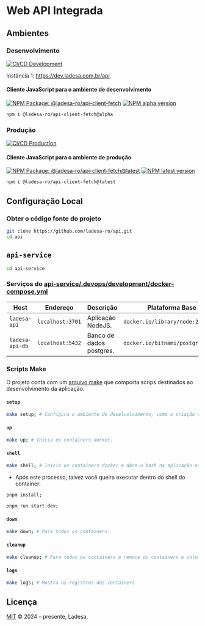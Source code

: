 # Web API Integrada

## Ambientes

### Desenvolvimento

[![CI/CD Development][action-ci-cd-service-dev-src]][action-ci-cd-service-dev-href]

Instância 1: <https://dev.ladesa.com.br/api>.

#### Cliente JavaScript para o ambiente de desenvolvimento

[![NPM Package: @ladesa-ro/api-client-fetch][npm-package-alpha-src]][npm-package-alpha-href] [![NPM alpha version][npm-package-alpha-version-src]][npm-package-versions-href]

```sh
npm i @ladesa-ro/api-client-fetch@alpha
```

### Produção

[![CI/CD Production][action-ci-cd-service-prod-src]][action-ci-cd-service-prod-href]

#### Cliente JavaScript para o ambiente de produção

[![NPM Package: @ladesa-ro/api-client-fetch@latest][npm-package-latest-src]][npm-package-latest-href] [![NPM latest version][npm-package-latest-version-src]][npm-package-versions-href]

```sh
npm i @ladesa-ro/api-client-fetch@latest
```

## Configuração Local

### Obter o código fonte do projeto

```bash
git clone https://github.com/ladesa-ro/api.git
cd api
```

## `api-service`

```bash
cd api-service
```

### Serviços do [api-service/.devops/development/docker-compose.yml](./api-service/.devops/development/docker-compose.yml)

| Host            | Endereço         | Descrição                | Plataforma Base                   |
| --------------- | ---------------- | ------------------------ | --------------------------------- |
| `ladesa-api`    | `localhost:3701` | Aplicação NodeJS.        | `docker.io/library/node:22`       |
| `ladesa-api-db` | `localhost:5432` | Banco de dados postgres. | `docker.io/bitnami/postgresql:15` |

### Scripts Make

O projeto conta com um [arquivo make](./api-service/Makefile) que comporta scrips destinados ao desenvolvimento da aplicação.

#### `setup`

```sh
make setup; # Configura o ambiente de deselvolvimento, como a criação da rede ladesa-net e os arquivos .env.

```

#### `up`

```sh
make up; # Inicia os containers docker.
```

#### `shell`

```sh
make shell; # Inicia os containers docker e abre o bash na aplicação node.
```

- Após este processo, talvez você queira executar dentro do shell do container:

```sh
pnpm install;

```

```sh
pnpm run start:dev;
```

#### `down`

```sh
make down; # Para todos os containers.
```

#### `cleanup`

```sh
make cleanup; # Para todos os containers e remove os containers e volumes associados.
```

#### `logs`

```sh
make logs; # Mostra os registros dos containers
```

## Licença

[MIT](./LICENSE) © 2024 – presente, Ladesa.

<!-- Links -->

<!-- Badges -->

<!-- Badges / Actions / Production  -->

[action-ci-cd-service-prod-src]: https://img.shields.io/github/actions/workflow/status/ladesa-ro/api/ci-cd.yml?style=flat&logo=github&logoColor=white&label=CI%2FCD%20Service%20Production&branch=production&labelColor=18181B
[action-ci-cd-service-prod-href]: https://github.com/ladesa-ro/api/actions/workflows/ci.yml?query=branch%3Aproduction

<!-- Badges / Actions / Development / CI-CD-Service  -->

[action-ci-cd-service-dev-src]: https://img.shields.io/github/actions/workflow/status/ladesa-ro/api/ci-cd.yml?style=flat&logo=github&logoColor=white&label=CI%2FCD%20Service%20Development&branch=development&labelColor=18181B
[action-ci-cd-service-dev-href]: https://github.com/ladesa-ro/api/actions/workflows/ci-cd.yml?query=branch%3Adevelopment

<!-- Badges / Source Code  -->

<!-- Badges / Integrations / NPM -->

[npm-package-versions-href]: https://www.npmjs.com/package/@ladesa-ro/api-client-fetch?activeTab=versions

<!-- Badges / Integrations / NPM / Alpha -->

[npm-package-alpha-src]: https://img.shields.io/badge/npm-%40ladesa--ro%2Fapi--client--fetch@alpha-18181B?style=flat&logo=npm&logoColor=white&labelColor=%23CB3837
[npm-package-alpha-href]: https://npmjs.com/package/@ladesa-ro/api-client-fetch
[npm-package-alpha-version-src]: https://img.shields.io/badge/dynamic/json?url=https%3A%2F%2Fregistry.npmjs.com%2F%40ladesa-ro%2Fapi-client-fetch&query=%24%5B%22dist-tags%22%5D.alpha&prefix=v&style=flat&logo=npm&logoColor=white&label=alpha&style=flat&colorA=18181B&colorB=F0DB4F

<!-- Badges / Integrations / NPM / Latest -->

[npm-package-latest-src]: https://img.shields.io/badge/npm-%40ladesa--ro%2Fapi--client--fetch@latest-18181B?style=flat&logo=npm&logoColor=white&labelColor=%23CB3837
[npm-package-latest-href]: https://npmjs.com/package/@ladesa-ro/api-client-fetch
[npm-package-latest-version-src]: https://img.shields.io/badge/dynamic/json?url=https%3A%2F%2Fregistry.npmjs.com%2F%40ladesa-ro%2Fapi-client-fetch&query=%24%5B%22dist-tags%22%5D.latest&prefix=v&style=flat&logo=npm&logoColor=white&label=latest&style=flat&colorA=18181B&colorB=F0DB4F
